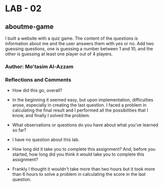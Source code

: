 # LAB - 02

## aboutme-game

I built a website with a quiz game. The content of the questions is information about me and the user answers them with yes or no. Add two guessing questions, one is guessing a number between 1 and 10, and the other is guessing at least one player out of 4 players.

### Author: Mo'tasim Al-Azzam

### Reflections and Comments

* How did this go, overall?

* In the beginning it seemed easy, but upon implementation, difficulties arose, especially in creating the last question. I faced a problem in calculating the final result and I performed all the possibilities that I know, and finally I solved the problem.

* What observations or questions do you have about what you’ve learned so far?

* I have no question about this lab.

* How long did it take you to complete this assignment? And, before you started, how long did you think it would take you to complete this assignment?

* Frankly I thought it wouldn't take more than two hours but it took more than 6 hours to solve a problem in calculating the score in the last question.